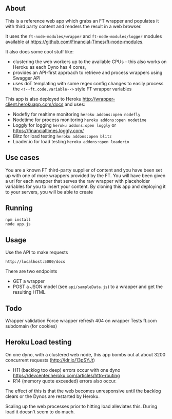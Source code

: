 About
-----

This is a reference web app which grabs an FT wrapper and populates it with third party content and renders the result in a web browser.

It uses the `ft-node-modules/wrapper` and `ft-node-modules/logger` modules available at https://github.com/Financial-Times/ft-node-modules.

It also does some cool stuff like:
 - clustering the web workers up to the available CPUs - this also works on Heroku as each Dyno has 4 cores,
 - provides an API-first approach to retrieve and process wrappers using Swagger API
 - uses doT templating with some regex config changes to easily process the `<!--ft.code.variable-->` style FT wrapper variables

This app is also deployed to Heroku http://wrapper-client.herokuapp.com/docs and uses:
 - Nodefly for realtime monitoring `heroku addons:open nodefly`
 - Nodetime for process monitoring `heroku addons:open nodetime`
 - Loggly for logging `heroku addons:open loggly` or https://financialtimes.loggly.com/
 - Blitz for load testing `heroku addons:open blitz`
 - Loader.io for load testing `heroku addons:open loaderio`

Use cases
---------
You are a known FT third-party supplier of content and you have been set up with one of more wrappers provided by the FT.
You will have been given a url for each wrapper that serves the raw wrapper with placeholder variables for you to insert your content.
By cloning this app and deploying it to your servers, you will be able to create

Running
-------
    npm install
    node app.js

Usage
-----
Use the API to make requests

    http://localhost:5000/docs

There are two endpoints
 - GET a wrapper
 - POST a JSON model (see `api/sampleData.js`) to a wrapper and get the resulting HTML


Todo
----
Wrapper validation
Force wrapper refresh
404 on wrapper
Tests
ft.com subdomain (for cookies)

Heroku Load testing
-------------------
On one dyno, with a clustered web node, this app bombs out at about 3200 concurrent requests (http://ldr.io/13pSYJt)
 - H11 (backlog too deep) errors occur with one dyno https://devcenter.heroku.com/articles/http-routing
 - R14 (memory quote exceeded) errors also occur.

The effect of this is that the web becomes unresponsive until the backlog clears or the Dynos are restarted by Heroku.

Scaling up the web processes prior to hitting load alleviates this.  During load it doesn't seem to do much.



